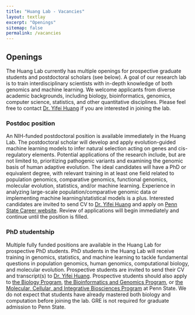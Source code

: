 ```yaml
---
title: "Huang Lab - Vacancies"
layout: textlay
excerpt: "Openings"
sitemap: false
permalink: /vacancies
---
```


## Openings

The Huang Lab currently has multiple openings for prospective graduate students and postdoctoral scholars (see below). A goal of our research lab is to train interdisciplinary scientists with in-depth knowledge of both genomics and machine learning. 
We welcome applicants from diverse academic backgrounds, including biology, bioinformatics, genomics, computer science, statistics, and other quantitative disciplines. Please feel free to contact <a href="mailto:yuh371@psu.edu">Dr. Yifei Huang</a> if you are interested in joining the lab.

### Postdoc position

An NIH-funded postdoctoral position is available immediately in the Huang Lab. The postdoctoral scholar will develop and apply evolution-guided machine learning models to infer natural selection acting on genes and cis-regulatory elements. Potential applications of the research include, but are not limited to, prioritizing pathogenic variants and examining the genomic basis of human adaptive evolution. The ideal candidates will have a PhD or equivalent degree, with relevant training in at least one field related to population genomics, comparative genomics, functional genomics, molecular evolution, statistics, and/or machine learning. Experience in analyzing large-scale population/comparative genomic data or implementing machine learning/statistical models is a plus. Interested candidates are invited to send CV to <a href="mailto:yuh371@psu.edu">Dr. Yifei Huang</a> and apply on <a href="https://psu.wd1.myworkdayjobs.com/en-US/PSU_Academic/job/University-Park-Campus/Postdoctoral-Scholar---Huang-Lab_REQ_0000016863-2">Penn State Career website</a>. Review of applications will begin immediately and continue until the position is filled.

### PhD studentship

Multiple fully funded positions are available in the Huang Lab for prospective PhD students. PhD students in the Huang Lab will receive training in genomics, statistics, and machine learning to tackle fundamental questions in population genomics, human genomics, computational biology, and molecular evolution.
Prospective students are invited to send their CV and transcript(s) to <a href="mailto:yuh371@psu.edu">Dr. Yifei Huang</a>. Prospective students should also apply to <a href="https://bio.psu.edu/graduate-portal/join-our-program/the-biology-graduate-program-at-penn-state">the Biology Program</a>, <a href="https://www.huck.psu.edu/graduate-programs/bioinformatics-and-genomics">the Bioinformatics and Genomics Program</a>, or <a href="https://www.huck.psu.edu/graduate-programs/molecular-cellular-and-integrative-biosciences">the Molecular, Cellular, and Integrative Biosciences Program</a> at Penn State. 
We do not expect that students have already mastered both biology and computation before joining the lab. GRE is not required for graduate admission to Penn State.

